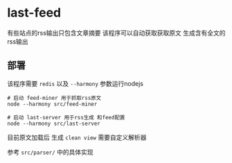 # last-feed

有些站点的rss输出只包含文章摘要 该程序可以自动获取获取原文 生成含有全文的rss输出


## 部署

该程序需要 `redis` 以及 `--harmony` 参数运行nodejs

```
# 启动 feed-miner 用于抓取rss原文
node --harmony src/feed-miner

# 启动 last-server 用于rss生成 和feed配置
node --harmony src/last-server
```

目前原文加载后 生成 `clean view` 需要自定义解析器

参考 `src/parser/` 中的具体实现
